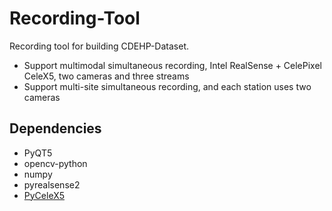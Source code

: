 # Recording-Tool

Recording tool for building CDEHP-Dataset.

* Support multimodal simultaneous recording, Intel RealSense + CelePixel CeleX5, two cameras and three streams
* Support multi-site simultaneous recording, and each station uses two cameras

## Dependencies

* PyQT5
* opencv-python
* numpy
* pyrealsense2
* [PyCeleX5](https://github.com/CDEHP-Dataset/PyCeleX5)
